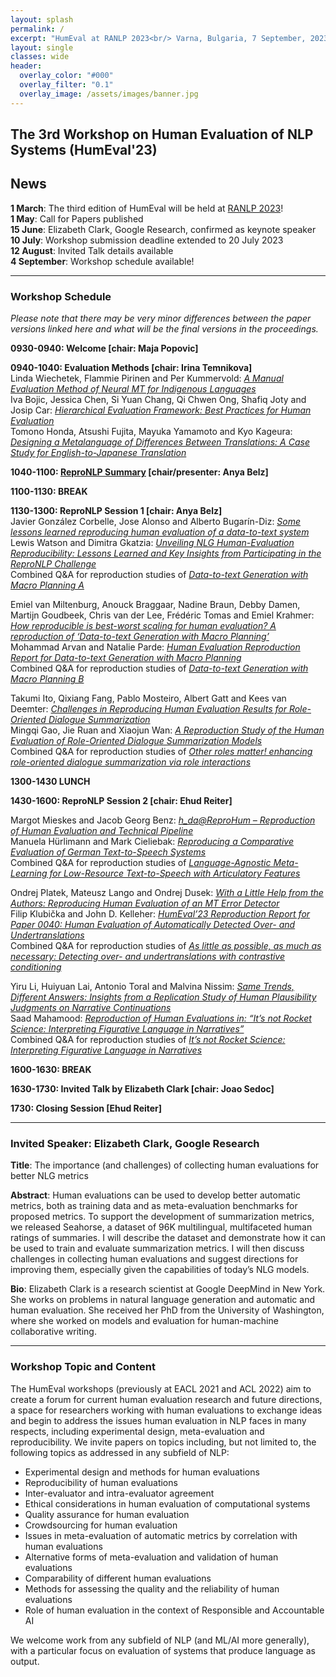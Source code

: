 ```yaml
---
layout: splash
permalink: /
excerpt: "HumEval at RANLP 2023<br/> Varna, Bulgaria, 7 September, 2023"
layout: single
classes: wide
header:
  overlay_color: "#000"
  overlay_filter: "0.1"
  overlay_image: /assets/images/banner.jpg
---
```


## The 3rd Workshop on Human Evaluation of NLP Systems (HumEval'23)

## News

**1 March**: The third edition of HumEval will be held at [RANLP 2023](https://ranlp.org/ranlp2023/)! \
**1 May**: Call for Papers published \
**15 June**: Elizabeth Clark, Google Research, confirmed as keynote speaker \
**10 July**: Workshop submission deadline extended to 20 July 2023 \
**12 August**: Invited Talk details available \
**4 September**: Workshop schedule available!

----

### Workshop Schedule

*Please note that there may be very minor differences between the paper versions linked here and what will be the final versions in the proceedings.*

**0930-0940: Welcome [chair: Maja Popovic]**

**0940-1040: Evaluation Methods [chair: Irina Temnikova]** \
Linda Wiechetek, Flammie Pirinen and Per Kummervold: [_A Manual Evaluation Method of Neural MT for Indigenous Languages_](papers/2_Paper.pdf) \
Iva Bojic, Jessica Chen, Si Yuan Chang, Qi Chwen Ong, Shafiq Joty and Josip Car: [_Hierarchical Evaluation Framework: Best Practices for Human Evaluation_](papers/4_Paper.pdf) \
Tomono Honda, Atsushi Fujita, Mayuka Yamamoto and Kyo Kageura: [_Designing a Metalanguage of Differences Between Translations: A Case Study for English-to-Japanese Translation_](papers/6_Paper.pdf) 

**1040-1100: [ReproNLP Summary](papers/ReproNLP_Results_Report.pdf) [chair/presenter: Anya Belz]**

**1100-1130: BREAK** 

**1130-1300: ReproNLP Session 1 [chair: Anya Belz]** \
Javier González Corbelle, Jose Alonso and Alberto Bugarín-Diz: [_Some lessons learned reproducing human evaluation of a data-to-text system_](papers/15_Paper.pdf) \
Lewis Watson and Dimitra Gkatzia: [_Unveiling NLG Human-Evaluation Reproducibility: Lessons Learned and Key Insights from Participating in the ReproNLP Challenge_](papers/21_Paper.pdf)  \
Combined Q&A for reproduction studies of [*Data-to-text Generation with Macro Planning A*](https://aclanthology.org/2021.tacl-1.31/) 

Emiel van Miltenburg, Anouck Braggaar, Nadine Braun, Debby Damen, Martijn Goudbeek, Chris van der Lee, Frédéric Tomas and Emiel Krahmer: [_How reproducible is best-worst scaling for human evaluation? A reproduction of ‘Data-to-text Generation with Macro Planning’_](papers/11_Paper.pdf) \
Mohammad Arvan and Natalie Parde: [_Human Evaluation Reproduction Report for Data-to-text Generation with Macro Planning_](papers/20_Paper.pdf) \
Combined Q&A for reproduction studies of [*Data-to-text Generation with Macro Planning B*](https://aclanthology.org/2021.tacl-1.31/) 

Takumi Ito, Qixiang Fang, Pablo Mosteiro, Albert Gatt and Kees van Deemter: [_Challenges in Reproducing Human Evaluation Results for Role-Oriented Dialogue Summarization_](papers/14_Paper.pdf) \
Mingqi Gao, Jie Ruan and Xiaojun Wan: [_A Reproduction Study of the Human Evaluation of Role-Oriented Dialogue Summarization Models_](papers/1_Paper.pdf) \
Combined Q&A for reproduction studies of [*Other roles matter! enhancing role-oriented dialogue summarization via role interactions*](https://aclanthology.org/2022.acl-long.182/) 

**1300-1430 LUNCH** 

**1430-1600: ReproNLP Session 2 [chair: Ehud Reiter]** 

Margot Mieskes and Jacob Georg Benz: [_h_da@ReproHum – Reproduction of Human Evaluation and Technical Pipeline_](papers/12_Paper.pdf) \
Manuela Hürlimann and Mark Cieliebak: [_Reproducing a Comparative Evaluation of German Text-to-Speech Systems_](papers/13_Paper.pdf) \
Combined Q&A for reproduction studies of [*Language-Agnostic Meta-Learning for Low-Resource Text-to-Speech with Articulatory Features*](https://aclanthology.org/2022.acl-long.472/) 

Ondrej Platek, Mateusz Lango and Ondrej Dusek: [_With a Little Help from the Authors: Reproducing Human Evaluation of an MT Error Detector_](papers/16_Paper.pdf) \
Filip Klubička and John D. Kelleher: [_HumEval’23 Reproduction Report for Paper 0040: Human Evaluation of Automatically Detected Over- and Undertranslations_](papers/18_Paper.pdf) \
Combined Q&A for reproduction studies of [*As little as possible, as much as necessary: Detecting over- and undertranslations with contrastive conditioning*](https://aclanthology.org/2022.acl-short.53/)

Yiru Li, Huiyuan Lai, Antonio Toral and Malvina Nissim: [_Same Trends, Different Answers: Insights from a Replication Study of Human Plausibility Judgments on Narrative Continuations_](papers/17_Paper.pdf) \
Saad Mahamood: [_Reproduction of Human Evaluations in: “It’s not Rocket Science: Interpreting Figurative Language in Narratives”_](papers/19_Paper.pdf) \
Combined Q&A for reproduction studies of [*It’s not Rocket Science: Interpreting Figurative Language in Narratives* ](https://aclanthology.org/2022.tacl-1.34/)

**1600-1630: BREAK** 

**1630-1730: Invited Talk by Elizabeth Clark [chair: Joao Sedoc]** 

**1730: Closing Session [Ehud Reiter]** 

-----

### Invited Speaker: Elizabeth Clark, Google Research

**Title**: The importance (and challenges) of collecting human evaluations for better NLG metrics

**Abstract**: Human evaluations can be used to develop better automatic metrics, both as training data and as meta-evaluation benchmarks for proposed metrics. To support the development of summarization metrics, we released Seahorse, a dataset of 96K multilingual, multifaceted human ratings of summaries. I will describe the dataset and demonstrate how it can be used to train and evaluate summarization metrics. I will then discuss challenges in collecting human evaluations and suggest directions for improving them, especially given the capabilities of today’s NLG models.

**Bio**: Elizabeth Clark is a research scientist at Google DeepMind in New York. She works on problems in natural language generation and automatic and human evaluation. She received her PhD from the University of Washington, where she worked on models and evaluation for human-machine collaborative writing.

-----

### Workshop Topic and Content

The HumEval workshops (previously at EACL 2021 and ACL 2022) aim to create a forum for current human evaluation research and future directions, a space for researchers working with human evaluations to exchange ideas and begin to address the issues human evaluation in NLP faces in many respects, including experimental design, meta-evaluation and reproducibility. We invite papers on topics including, but not limited to, the following topics as addressed in any subfield of NLP:

* Experimental design and methods for human evaluations
* Reproducibility of human evaluations
* Inter-evaluator and intra-evaluator agreement
* Ethical considerations in human evaluation of computational systems
* Quality assurance for human evaluation 
* Crowdsourcing for human evaluation
* Issues in meta-evaluation of automatic metrics by correlation with human evaluations
* Alternative forms of meta-evaluation and validation of human evaluations
* Comparability of different human evaluations
* Methods for assessing the quality and the reliability of human evaluations
* Role of human evaluation in the context of Responsible and Accountable AI

We welcome work from any subfield of NLP (and ML/AI more generally), with a particular focus on evaluation of systems that produce language as output.



